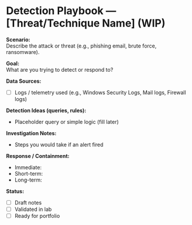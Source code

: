 # Detection Playbook — [Threat/Technique Name] (WIP)

**Scenario:**  
Describe the attack or threat (e.g., phishing email, brute force, ransomware).  

**Goal:**  
What are you trying to detect or respond to?  

**Data Sources:**  
- [ ] Logs / telemetry used (e.g., Windows Security Logs, Mail logs, Firewall logs)

**Detection Ideas (queries, rules):**  
- Placeholder query or simple logic (fill later)

**Investigation Notes:**  
- Steps you would take if an alert fired

**Response / Containment:**  
- Immediate:  
- Short-term:  
- Long-term:  

**Status:**  
- [ ] Draft notes  
- [ ] Validated in lab  
- [ ] Ready for portfolio

